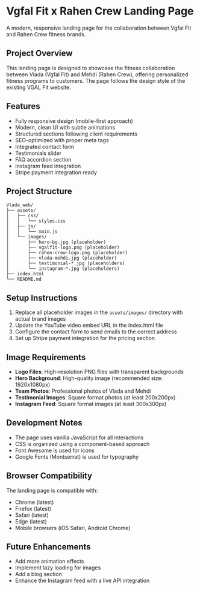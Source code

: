 # Vgfal Fit x Rahen Crew Landing Page

A modern, responsive landing page for the collaboration between Vgfal Fit and Rahen Crew fitness brands.

## Project Overview

This landing page is designed to showcase the fitness collaboration between Vlada (Vgfal Fit) and Mehdi (Rahen Crew), offering personalized fitness programs to customers. The page follows the design style of the existing VGAL Fit website.

## Features

- Fully responsive design (mobile-first approach)
- Modern, clean UI with subtle animations
- Structured sections following client requirements
- SEO-optimized with proper meta tags
- Integrated contact form
- Testimonials slider
- FAQ accordion section
- Instagram feed integration
- Stripe payment integration ready

## Project Structure

```
Vlada_web/
├── assets/
│   ├── css/
│   │   └── styles.css
│   ├── js/
│   │   └── main.js
│   └── images/
│       ├── hero-bg.jpg (placeholder)
│       ├── vgalfit-logo.png (placeholder)
│       ├── rahen-crew-logo.png (placeholder)
│       ├── vlada-mehdi.jpg (placeholder)
│       ├── testimonial-*.jpg (placeholders)
│       └── instagram-*.jpg (placeholders)
├── index.html
└── README.md
```

## Setup Instructions

1. Replace all placeholder images in the `assets/images/` directory with actual brand images
2. Update the YouTube video embed URL in the index.html file
3. Configure the contact form to send emails to the correct address
4. Set up Stripe payment integration for the pricing section

## Image Requirements

- **Logo Files**: High-resolution PNG files with transparent backgrounds
- **Hero Background**: High-quality image (recommended size: 1920x1080px)
- **Team Photos**: Professional photos of Vlada and Mehdi
- **Testimonial Images**: Square format photos (at least 200x200px)
- **Instagram Feed**: Square format images (at least 300x300px)

## Development Notes

- The page uses vanilla JavaScript for all interactions
- CSS is organized using a component-based approach
- Font Awesome is used for icons
- Google Fonts (Montserrat) is used for typography

## Browser Compatibility

The landing page is compatible with:
- Chrome (latest)
- Firefox (latest)
- Safari (latest)
- Edge (latest)
- Mobile browsers (iOS Safari, Android Chrome)

## Future Enhancements

- Add more animation effects
- Implement lazy loading for images
- Add a blog section
- Enhance the Instagram feed with a live API integration

